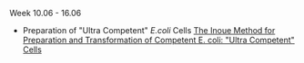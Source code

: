 Week 10.06 - 16.06

- Preparation of "Ultra Competent" *E.coli* Cells [The Inoue Method for Preparation and Transformation of Competent E. coli: "Ultra Competent" Cells](https://github.com/intbio/2019_igem/blob/master/protocols/bio-protocol143.pdf)
